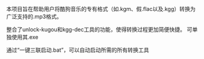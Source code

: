 本项目旨在帮助用户将酷狗音乐的专有格式（如.kgm、假.flac以及.kgg）转换为广泛支持的.mp3格式。

整合了unlock-kugou和kgg-dec工具的功能，使得转换过程更加简便快捷。 可单独使用其.exe 

通过“一键三联启动.bat”，可以自动启动所需的所有转换工具
